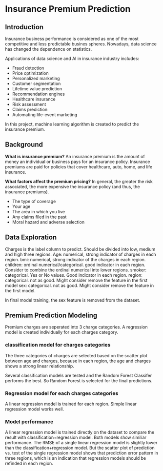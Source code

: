 # Insurance Premium Prediction
## Introduction
Insurance business performance is considered as one of the most competitive and less predictable busines spheres. Nowadays, data science has changed the dependence on statistics.

Applications of data science and AI in insurance industry includes:
- Fraud detection
- Price optimization
- Personalized marketing
- Customer segmentation
- Lifetime value prediction
- Recommendation engines
- Healthcare insurance
- Risk assessment
- Claims prediction
- Automating life-event marketing

In this project, machine learning algorithm is created to predict the insurance premium.

## Background
**What is insurance premium?**
An insurance premium is the amount of money an individual or business pays for an insurance policy. Insurance premiums are paid for policies that cover healthcare, auto, home, and life insurance.

**What factors affect the premium pricing?**
In general, the greater the risk associated, the more expensive the insurance policy (and thus, the insurance premiums).
- The type of coverage
- Your age
- The area in which you live
- Any claims filed in the past
- Moral hazard and adverse selection

## Data Exploration
Charges is the label column to predict. Should be divided into low, medium and high three regions.
Age: numerical, strong indicator of charges in each region.
bmi: numerical, strong indicator of the charges in each region.
children: ordinal numerical/categorical. good indicator in each region. Consider to combine the ordinal numerical into lower regions.
smoker: categorical. Yes or No values. Good indicator in each region.
region: categorical. not as good. Might consider remove the feature in the first model
sex: categorical. not as good. Might consider remove the feature in the first model.

In final model training, the sex feature is removed from the dataset.

## Premium Prediction Modeling
Premium charges are seperated into 3 charge categories. A regression model is created individually for each charges category.

### classification model for charges categories
The three categories of charges are selected based on the scatter plot between age and charges, because in each region, the age and charges shows a strong linear relationship.

Several classification models are tested and the Random Forest Classifer performs the best. So Random Forest is selected for the final predictions.

### Regression model for each charges categories
A linear regression model is trained for each region. Simple linear regression model works well. 

### Model performance
A linear regression model is trained directly on the dataset to compare the result with classification+regression model. Both models show similiar performance. The RMSE of a single linear regression model is slightly lower than the classification+regression model. But the scatter plot of prediction vs. test of the single regression model shows that prediction error pattern in three regions, which is an indication that regression models should be refinded in each region. 